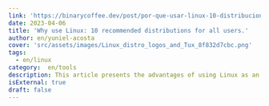 ```yaml
---
link: 'https://binarycoffee.dev/post/por-que-usar-linux-10-distribuciones-recomendadas-para-todos-los-usuariosougyn'
date: 2023-04-06
title: 'Why use Linux: 10 recommended distributions for all users.'
author: en/yuniel-acosta
cover: 'src/assets/images/Linux_distro_logos_and_Tux_8f832d7cbc.png'
tags: 
  - en/linux
category:  en/tools
description: This article presents the advantages of using Linux as an operating system, including its stability, security, customization, and availability of free software. In addition, 10 recommended Linux distributions are presented, each with its own strengths and weaknesses for different user needs.
isExternal: true
draft: false
---
```


